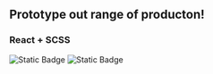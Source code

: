 ## Prototype out range of producton!
### React + SCSS
![Static Badge](https://img.shields.io/badge/Finished-NOT-Orange)
![Static Badge](https://img.shields.io/badge/React-OK-blue)